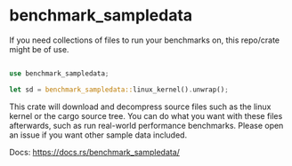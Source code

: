 # benchmark_sampledata

If you need collections of files to run your benchmarks on, this repo/crate might be of use.


```rust

use benchmark_sampledata;

let sd = benchmark_sampledata::linux_kernel().unwrap();


```

This crate will download and decompress source files such as the linux kernel or the cargo source tree. You can do what you want with these files afterwards, such as run real-world performance benchmarks. Please open an issue if you want other sample data included.

Docs: https://docs.rs/benchmark_sampledata/

